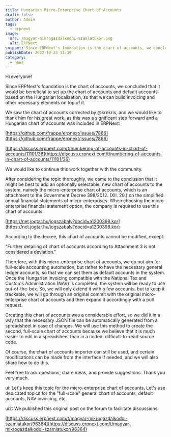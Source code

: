 ```yaml
---
title: Hungarian Micro-Enterprise Chart of Accounts
draft: false
author: Admin
tags:
  - erpnext
image:
  src: /magyar-mikrogazdálkodói-számlatükör.png
  alt: ERPNext
snippet: Since ERPNext's foundation is the chart of accounts, we concluded that it would be beneficial to set up the chart of accounts and default accounts based on the Hungarian localization.
publishDate: 2022-10-23 11:39
category:
  - news
---
```


Hi everyone!

Since ERPNext's foundation is the chart of accounts, we concluded that it would be beneficial to set up the chart of accounts and default accounts based on the Hungarian localization, so that we can build invoicing and other necessary elements on top of it.

We saw the chart of accounts corrected by @krnkris, and we would like to thank him for his great work, as this was a significant step forward and a Hungarian chart of accounts was included in ERPNext:

[https://github.com/frappe/erpnext/issues/7866](https://github.com/frappe/erpnext/issues/7866)

[https://discuss.erpnext.com/t/numbering-of-accounts-in-chart-of-accounts/11101/36](https://discuss.erpnext.com/t/numbering-of-accounts-in-chart-of-accounts/11101/36)

We would like to continue this work together with the community.

After considering the topic thoroughly, we came to the conclusion that it might be best to add an optionally selectable, new chart of accounts to the system, namely the micro-enterprise chart of accounts, which is an attachment to the Government Decree 398/2012. (XII. 20.) on the simplified annual financial statements of micro-enterprises. When choosing the micro-enterprise financial statement option, the company is required to use this chart of accounts.

[https://net.jogtar.hu/jogszabaly?docid=a1200398.kor](https://net.jogtar.hu/jogszabaly?docid=a1200398.kor)

According to the decree, this chart of accounts cannot be modified, except:

"Further detailing of chart of accounts according to Attachment 3 is not considered a deviation."

Therefore, with this micro-enterprise chart of accounts, we do not aim for full-scale accounting automation, but rather to have the necessary general ledger accounts, so that we can set them as default accounts in the system. Once the Hungarian invoicing compatible with the National Tax and Customs Administration (NAV) is completed, the system will be ready to use out-of-the-box. So, we will only extend it with a few accounts, but to keep it trackable, we will go through an original commit with the original micro-enterprise chart of accounts and then expand it accordingly with a pull request.

Creating this chart of accounts was a considerable effort, so we did it in a way that the necessary JSON file can be automatically generated from a spreadsheet in case of changes. We will use this method to create the second, full-scale chart of accounts because we believe that it is much easier to edit in a spreadsheet than in a coded, difficult-to-read source code.

Of course, the chart of accounts importer can still be used, and certain modifications can be made from the interface if needed, and we will also share how to do this.

Feel free to ask questions, share ideas, and provide suggestions. Thank you very much.

ui: Let's keep this topic for the micro-enterprise chart of accounts. Let's use dedicated topics for the "full-scale" general chart of accounts, default accounts, NAV invoicing, etc.

ui2: We published this original post on the forum to facilitate discussions:

[https://discuss.erpnext.com/t/magyar-mikrogazdalkodoi-szamlatukor/96364](https://discuss.erpnext.com/t/magyar-mikrogazdalkodoi-szamlatukor/96364)
